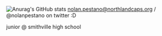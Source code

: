 ![Anurag's GitHub stats](https://github-readme-stats.vercel.app/api?username=nnnolan&show_icons=true&theme=synthwave)
nolan.pestano@northlandcaps.org / @nolanpestano on twitter :D

junior @ smithville high school

<!---
nnnolan/nnnolan is a ✨ special ✨ repository because its `README.md` (this file) appears on your GitHub profile.
You can click the Preview link to take a look at your changes.
--->
